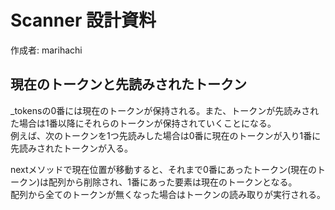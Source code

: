 # Scanner 設計資料
作成者: marihachi

## 現在のトークンと先読みされたトークン
_tokensの0番には現在のトークンが保持される。また、トークンが先読みされた場合は1番以降にそれらのトークンが保持されていくことになる。  
例えば、次のトークンを1つ先読みした場合は0番に現在のトークンが入り1番に先読みされたトークンが入る。

nextメソッドで現在位置が移動すると、それまで0番にあったトークン(現在のトークン)は配列から削除され、1番にあった要素は現在のトークンとなる。  
配列から全てのトークンが無くなった場合はトークンの読み取りが実行される。  
